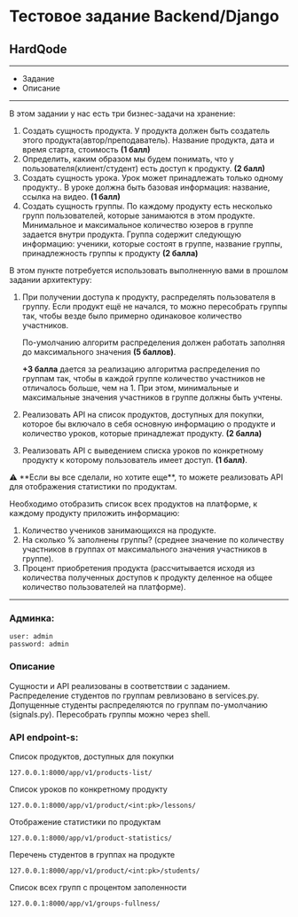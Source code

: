 # Тестовое задание Backend/Django

## HardQode

---

- Задание
- Описание

----

В этом задании у нас есть три бизнес-задачи на хранение:

1. Создать сущность продукта. У продукта должен быть создатель этого продукта(автор/преподаватель). Название продукта, 
дата и время старта, стоимость **(1 балл)**
2. Определить, каким образом мы будем понимать, что у пользователя(клиент/студент) есть доступ к продукту. **(2 балл)**
3. Создать сущность урока. Урок может принадлежать только одному продукту.. В уроке должна быть базовая информация: 
название, ссылка на видео. **(1 балл)**
4. Создать сущность группы. По каждому продукту есть несколько групп пользователей, которые занимаются в этом продукте.
Минимальное и максимальное количество юзеров в группе задается внутри продукта. Группа содержит следующую информацию:
 ученики, которые состоят в группе, название группы, принадлежность группы к продукту **(2 балла)**


В этом пункте потребуется использовать выполненную вами в прошлом задании архитектуру:

1. При получении доступа к продукту, распределять пользователя в группу. Если продукт ещё не начался, то можно 
пересобрать группы так, чтобы везде было примерно одинаковое количество участников.
    
    По-умолчанию алгоритм распределения должен работать заполняя до максимального значения **(5 баллов)**.
    
    **+3 балла** дается за реализацию алгоритма распределения по группам так, чтобы в каждой группе количество 
участников не отличалось больше, чем на 1. При этом, минимальные и максимальные значения участников в группе должны быть учтены.
    
2. Реализовать API на список продуктов, доступных для покупки, которое бы включало в себя основную информацию о 
продукте и количество уроков, которые принадлежат продукту. **(2 балла)**
3. Реализовать API с выведением списка уроков по конкретному продукту к которому пользователь имеет доступ. **(1 балл)**.

<aside>
⚠️ **Если вы все сделали, но хотите еще**, то можете реализовать API для отображения статистики по продуктам. 

Необходимо отобразить список всех продуктов на платформе, к каждому продукту приложить информацию:

1. Количество учеников занимающихся на продукте.
2. На сколько % заполнены группы? (среднее значение по количеству участников в группах от максимального значения 
участников в группе).
3. Процент приобретения продукта (рассчитывается исходя из количества полученных доступов к продукту деленное на общее 
количество пользователей на платформе).
</aside>

-----

### Админка:

    user: admin
    password: admin

### Описание

Сущности и API реализованы в соответствии с заданием.
Распределение студентов по группам ревлизовано в services.py.
Допущенные студенты распределяются по группам по-умолчанию (signals.py). Пересобрать группы можно через shell.

### API endpoint-s:

Список продуктов, доступных для покупки

    127.0.0.1:8000/app/v1/products-list/

Список уроков по конкретному продукту

    127.0.0.1:8000/app/v1/product/<int:pk>/lessons/

Отображение статистики по продуктам

    127.0.0.1:8000/app/v1/product-statistics/

Перечень студентов в группах на продукте

    127.0.0.1:8000/app/v1/product/<int:pk>/students/

Список всех групп с процентом заполенности

    127.0.0.1:8000/app/v1/groups-fullness/
